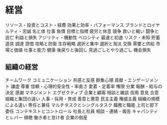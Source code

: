 # 経営

リソース・投資とコスト・経費
効果と効率・パフォーマンス
ブランドとロイヤルティ・忠誠
名と体
仕事
負債
目標と指標
疲労と休息
競争
救いと戦い
闘争と逃亡
利益と損失
アジリティ・機動性
ベロシティ
最速と初速
リスク・未知
貯蓄
道具
調達
貸借
攻略と防衛
生存戦略
選択と集中
選択と淘汰
交換
需要と供給
市場と価値
仕事と能力
健康
後戻りと後回し
見過ごしとやり過ごし
機会損失

## 組織の経営

チームワーク
コミュニケーション
共感と反感
群集心理
貢献・エンゲージメント
謙虚
尊重
信頼・心理的安全性・率直さ
愛着・定着率
権限
分業
報酬・給与の決定
感謝
マネジメント
エグゼクティブ
企業と顧客
相談と雑談
信用
意見
合意
組織と集団の違い
人事・採用・育成
善意と悪意
民主主義
権威主義
組織の規模による違い
専任と兼任
マルチタスクとシングルタスク
職務と職能
上司と部下
委任
コンテキストとコントロール
社長と社員
相談・連絡・報告
キャパシティとレバー
傾聴
働き者と怠け者
企業の倒産

